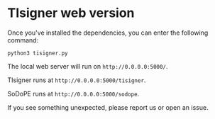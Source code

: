 # TIsigner web version
Once you've installed the dependencies, you can enter the following command:

```python3 tisigner.py```

The local web server will run on ```http://0.0.0.0:5000/```.

TIsigner runs at ```http://0.0.0.0:5000/tisigner```.

SoDoPE runs at ```http://0.0.0.0:5000/sodope```.

If you see something unexpected, please report us or open an issue.
